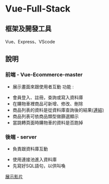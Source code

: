 # Vue-Full-Stack

## 框架及開發工具
Vue、Express、VScode

## 說明

### 前端 - Vue-Ecommerce-master
- 展示畫面來跟使用者互動
功能 :
* 會員登入、註冊，查詢或寫入資料庫
* 在購物車裡商品可新增、修改、刪除
* 商品列表的資料是從資料庫查詢後的結果[(連結)](https://youtu.be/GnxrxI3a3Hk)
* 商品列表可依商品類型做篩選顯示
* 當跳轉頁面時購物車的資料是否跑掉

### 後端 - server
- 負責跟資料庫互動
* 使用連接池進入資料庫
* 先寫好SQL語句，以供叫喚

[展示影片](https://youtu.be/Kk1d33tZyjc)
